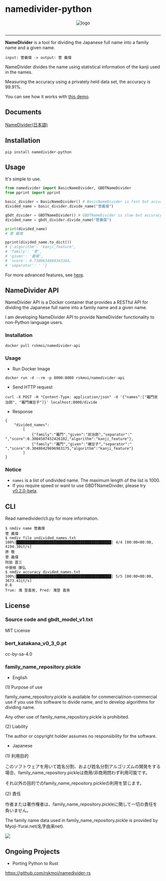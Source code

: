 # namedivider-python
<div align="center">
    <img src="https://user-images.githubusercontent.com/26462938/170857814-75d609ad-6c4a-48ed-98a6-318943521a2f.png" alt="logo"/>
</div>
<div align="center">
    <img src="https://badge.fury.io/py/namedivider-python.svg" alt=""/>
    <img src="https://img.shields.io/pypi/pyversions/namedivider-python.svg" alt=""/>
    <img src="https://github.com/rskmoi/namedivider-python/workflows/Python%20package/badge.svg" alt=""/>
</div>

---

**NameDivider** is a tool for dividing the Japanese full name into a family name and a given name.
```
input: 菅義偉 -> output: 菅 義偉
```

NameDivider divides the name using statistical information of the kanji used in the names.

Measuring the accuracy using a privately held data set, the accuracy is 99.91%.

You can see how it works with [this demo](https://share.streamlit.io/rskmoi/namedivider-python/examples/demo/example_streamlit.py "Demo").

## Documents

[NameDivider(日本語)](https://dune-fifth-da7.notion.site/NameDivider-9118f1a74ca545629dbbfa606a39ba0a "NameDivider")

## Installation
```
pip install namedivider-python
```

## Usage
It's simple to use.

```python
from namedivider import BasicNameDivider, GBDTNameDivider
from pprint import pprint

basic_divider = BasicNameDivider() # BasicNameDivider is fast but accuracy is 99.2%
divided_name = basic_divider.divide_name("菅義偉")

gbdt_divider = GBDTNameDivider() # GBDTNameDivider is slow but accuracy is 99.9%
divided_name = gbdt_divider.divide_name("菅義偉")

print(divided_name)
# 菅 義偉

pprint(divided_name.to_dict())
# {'algorithm': 'kanji_feature',
# 'family': '菅',
# 'given': '義偉',
# 'score': 0.7300634880343344,
# 'separator': ' '}
```

For more advanced features, see [here](docs/advanced_features.md).

## NameDivider API

NameDivider API is a Docker container that provides a RESTful API for dividing the Japanese full name into a family name and a given name.

I am developing NameDivider API to provide NameDivider functionality to non-Python language users.

### Installation

```
docker pull rskmoi/namedivider-api
```

### Usage

- Run Docker Image

```
docker run -d --rm -p 8000:8000 rskmoi/namedivider-api
```

- Send HTTP request

```
curl -X POST -H "Content-Type: application/json" -d '{"names":["竈門炭治郎", "竈門禰豆子"]}' localhost:8000/divide
```

- Response

```
{
    "divided_names":
        [
            {"family":"竈門","given":"炭治郎","separator":" ","score":0.3004587452426102,"algorithm":"kanji_feature"},
            {"family":"竈門","given":"禰豆子","separator":" ","score":0.30480429696983175,"algorithm":"kanji_feature"}
        ]
}
```

### Notice

- `names` is a list of undivided name. The maximum length of the list is 1000.
- If you require speed or want to use GBDTNameDivider, please try [v0.2.0-beta](https://github.com/rskmoi/namedivider-rs/tree/main/api).

## CLI
Read namedivider/cli.py for more information.
```
$ nmdiv name 菅義偉
菅 義偉
$ nmdiv file undivided_names.txt
100%|███████████████████████████████████████████| 4/4 [00:00<00:00, 4194.30it/s]
原 敬
菅 義偉
阿部 晋三
中曽根 康弘
$ nmdiv accuracy divided_names.txt
100%|███████████████████████████████████████████| 5/5 [00:00<00:00, 3673.41it/s]
0.8
True: 滝 登喜男, Pred: 滝登 喜男
```

## License

### Source code and gbdt_model_v1.txt
MIT License

### bert_katakana_v0_3_0.pt
cc-by-sa-4.0

### family_name_repository.pickle

- English

(1) Purpose of use

family_name_repository.pickle is available for commercial/non-commercial use if you use this software to divide name, and to develop algorithms for dividing name.

Any other use of family_name_repository.pickle is prohibited.

(2) Liability

The author or copyright holder assumes no responsibility for the software.

- Japanese

(1) 利用目的

このソフトウェアを用いて姓名分割、および姓名分割アルゴリズムの開発をする場合、family_name_repository.pickleは商用/非商用問わず利用可能です。

それ以外の目的でのfamily_name_repository.pickleの利用を禁じます。

(2) 責任

作者または著作権者は、family_name_repository.pickleに関して一切の責任を負いません。

The family name data used in family_name_repository.pickle is provided by Myoji-Yurai.net(名字由来net).

![](https://user-images.githubusercontent.com/26462938/170855242-84ec7418-b288-4b64-bbc2-4927776493bf.png)

## Ongoing Projects

- Porting Python to Rust

https://github.com/rskmoi/namedivider-rs
